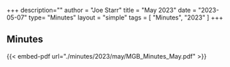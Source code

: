 +++
description=""
author = "Joe Starr"
title = "May 2023"
date = "2023-05-07"
type= "Minutes"
layout = "simple"
tags = [
    "Minutes",
    "2023"
]
+++

## Minutes

{{< embed-pdf url="./minutes/2023/may/MGB_Minutes_May.pdf" >}}
